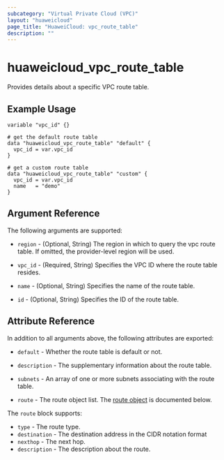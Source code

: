 ```yaml
---
subcategory: "Virtual Private Cloud (VPC)"
layout: "huaweicloud"
page_title: "HuaweiCloud: vpc_route_table"
description: ""
---
```


# huaweicloud_vpc_route_table

Provides details about a specific VPC route table.

## Example Usage

```hcl
variable "vpc_id" {}

# get the default route table
data "huaweicloud_vpc_route_table" "default" {
  vpc_id = var.vpc_id
}

# get a custom route table
data "huaweicloud_vpc_route_table" "custom" {
  vpc_id = var.vpc_id
  name   = "demo"
}
```

## Argument Reference

The following arguments are supported:

* `region` - (Optional, String) The region in which to query the vpc route table.
  If omitted, the provider-level region will be used.

* `vpc_id` - (Required, String) Specifies the VPC ID where the route table resides.

* `name` - (Optional, String) Specifies the name of the route table.

* `id` - (Optional, String) Specifies the ID of the route table.

## Attribute Reference

In addition to all arguments above, the following attributes are exported:

* `default` - Whether the route table is default or not.

* `description` - The supplementary information about the route table.

* `subnets` - An array of one or more subnets associating with the route table.

* `route` - The route object list. The [route object](#route_object) is documented below.

<a name="route_object"></a>
The `route` block supports:

* `type` - The route type.
* `destination` - The destination address in the CIDR notation format
* `nexthop` - The next hop.
* `description` - The description about the route.
